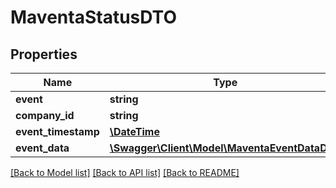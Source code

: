 # MaventaStatusDTO

## Properties
Name | Type | Description | Notes
------------ | ------------- | ------------- | -------------
**event** | **string** |  | 
**company_id** | **string** |  | 
**event_timestamp** | [**\DateTime**](\DateTime.md) |  | 
**event_data** | [**\Swagger\Client\Model\MaventaEventDataDTO**](MaventaEventDataDTO.md) |  | 

[[Back to Model list]](../README.md#documentation-for-models) [[Back to API list]](../README.md#documentation-for-api-endpoints) [[Back to README]](../README.md)


